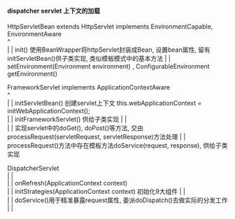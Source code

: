 

#### dispatcher servlet 上下文的加载
   
   HttpServletBean  extends HttpServlet implements EnvironmentCapable, EnvironmentAware  
         ^  
        | |  init()   使用BeanWrapper将httpServlet封装成Bean, 设置bean属性, 留有initServletBean()供子类实现, 类似模板模式中的基本方法
        | |  setEnvironment(Environment environment) , ConfigurableEnvironment getEnvironment()    
   
   FrameworkServlet  implements ApplicationContextAware    
         ^   
        | | initServletBean()  创建servlet上下文  this.webApplicationContext = initWebApplicationContext();    
        | | initFrameworkServlet() 供给子类实现
        | |   
        | | 实现servlet中的doGet(), doPost()等方法, 交由processRequest(servletRequest, servletResponse)方法处理
        | | processRequest()方法中存在模板方法doService(request, response),  供给子类实现  
      
   DispatcherServlet     
        | |      
        | |  onRefresh(ApplicationContext context)   
        | |  initStrategies(ApplicationContext context)  初始化9大组件 
        | |     
        | |  doService()用于精准暴露request属性, 委派doDispatch()去做实际的分发工作
        | |   
   


